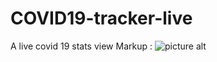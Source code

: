 # COVID19-tracker-live
A live covid 19 stats view
Markup : ![picture alt](https://raw.githubusercontent.com/laxminagln/COVID19-tracker/master/Screenshot%20from%202020-08-09%2012-17-14.png/200x150 "Covid Cases")
